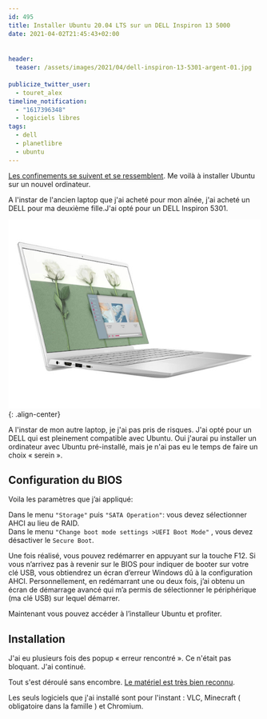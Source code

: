 ```yaml
---
id: 495
title: Installer Ubuntu 20.04 LTS sur un DELL Inspiron 13 5000
date: 2021-04-02T21:45:43+02:00


header:
  teaser: /assets/images/2021/04/dell-inspiron-13-5301-argent-01.jpg

publicize_twitter_user:
  - touret_alex
timeline_notification:
  - "1617396348"
  - logiciels libres
tags:
  - dell
  - planetlibre
  - ubuntu
---
```

[Les confinements se suivent et se ressemblent](https://blog.touret.info/2020/03/23/installer-ubuntu-18-04-lts-sur-un-dell-inspiron-14-3493/). Me voilà à installer Ubuntu sur un nouvel ordinateur.

A l'instar de l'ancien laptop que j'ai acheté pour mon aînée, j'ai acheté un DELL pour ma deuxième fille.J'ai opté pour un DELL Inspiron 5301.

  
![dell inspiron](/assets/images/2021/04/dell-inspiron-13-5301-argent-01.jpg){: .align-center}



A l'instar de mon autre laptop, je j'ai pas pris de risques. J'ai opté pour un DELL qui est pleinement compatible avec Ubuntu. Oui j'aurai pu installer un ordinateur avec Ubuntu pré-installé, mais je n'ai pas eu le temps de faire un choix « serein ».


## Configuration du BIOS

Voila les paramètres que j’ai appliqué:

Dans le menu `"Storage"` puis `"SATA Operation"`: vous devez sélectionner AHCI au lieu de RAID.  
Dans le menu `"Change boot mode settings >UEFI Boot Mode"` , vous devez désactiver le `Secure Boot`.  
  
Une fois réalisé, vous pouvez redémarrer en appuyant sur la touche F12. Si vous n’arrivez pas à revenir sur le BIOS pour indiquer de booter sur votre clé USB, vous obtiendrez un écran d’erreur Windows dû à la configuration AHCI. Personnellement, en redémarrant une ou deux fois, j’ai obtenu un écran de démarrage avancé qui m’a permis de sélectionner le périphérique (ma clé USB) sur lequel démarrer.  
  
Maintenant vous pouvez accéder à l’installeur Ubuntu et profiter.

## Installation

J'ai eu plusieurs fois des popup « erreur rencontré ». Ce n'était pas bloquant. J'ai continué.

Tout s'est déroulé sans encombre. [Le matériel est très bien reconnu](https://certification.ubuntu.com/hardware/202007-28039).  
  
Les seuls logiciels que j'ai installé sont pour l'instant : VLC, Minecraft ( obligatoire dans la famille ) et Chromium.
